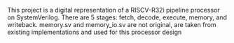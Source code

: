 This project is a digital representation of a RISCV-R32i pipeline processor on SystemVerilog. There are 5 stages: fetch, decode, execute, memory, and writeback. memory.sv and memory_io.sv are not original, are taken from existing implementations and used for this processor design

